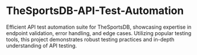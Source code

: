 # TheSportsDB-API-Test-Automation
Efficient API test automation suite for TheSportsDB, showcasing expertise in endpoint validation, error handling, and edge cases. Utilizing popular testing tools, this project demonstrates robust testing practices and in-depth understanding of API testing.
